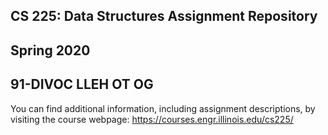 ## CS 225: Data Structures Assignment Repository
## Spring 2020
## 91-DIVOC LLEH OT OG

You can find additional information, including assignment descriptions, by visiting the course webpage: https://courses.engr.illinois.edu/cs225/
